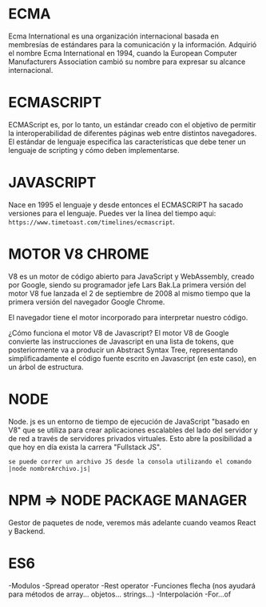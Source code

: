# ECMA

Ecma International es una organización internacional basada en membresías de estándares para la comunicación y la información. Adquirió el nombre Ecma International en 1994, cuando la European Computer Manufacturers Association cambió su nombre para expresar su alcance internacional.

# ECMASCRIPT

ECMAScript es, por lo tanto, un estándar creado con el objetivo de permitir la interoperabilidad de diferentes páginas web entre distintos navegadores. El estándar de lenguaje especifica las características que debe tener un lenguaje de scripting y cómo deben implementarse.

# JAVASCRIPT

Nace en 1995 el lenguaje y desde entonces el ECMASCRIPT ha sacado versiones para el lenguaje.
Puedes ver la línea del tiempo aqui: `https://www.timetoast.com/timelines/ecmascript`.

# MOTOR V8 CHROME
V8 es un motor de código abierto para JavaScript y WebAssembly, creado por Google, siendo su programador jefe Lars Bak.​La primera versión del motor V8 fue lanzada el 2 de septiembre de 2008 al mismo tiempo que la primera versión del navegador Google Chrome.

El navegador tiene el motor incorporado para interpretar nuestro código.

¿Cómo funciona el motor V8 de Javascript?
El motor V8 de Google convierte las instrucciones de Javascript en una lista de tokens, que posteriormente va a producir un Abstract Syntax Tree, representando simplificadamente el código fuente escrito en Javascript (en este caso), en un árbol de estructura.

# NODE
Node. js es un entorno de tiempo de ejecución de JavaScript "basado en V8" que se utiliza para crear aplicaciones escalables del lado del servidor y de red a través de servidores privados virtuales.
Esto abre la posibilidad a que hoy en día exista la carrera "Fullstack JS".

`se puede correr un archivo JS desde la consola utilizando el comando |node nombreArchivo.js| `

# NPM => NODE PACKAGE MANAGER
Gestor de paquetes de node, veremos más adelante cuando veamos React y Backend.


# ES6
-Modulos
-Spread operator
-Rest operator
-Funciones flecha (nos ayudará para métodos de array... objetos... strings...)
-Interpolación
-For...of